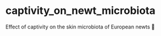 # captivity_on_newt_microbiota
Effect of captivity on the skin microbiota of European newts :dragon:
